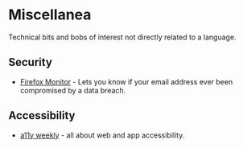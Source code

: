 # Miscellanea

Technical bits and bobs of interest not directly related to a language.

## Security

* [Firefox Monitor](https://monitor.firefox.com/) - Lets you know if your email address ever been compromised by a data breach.


## Accessibility

* [a11y weekly](https://a11yweekly.com/) - all about web and app accessibility.
